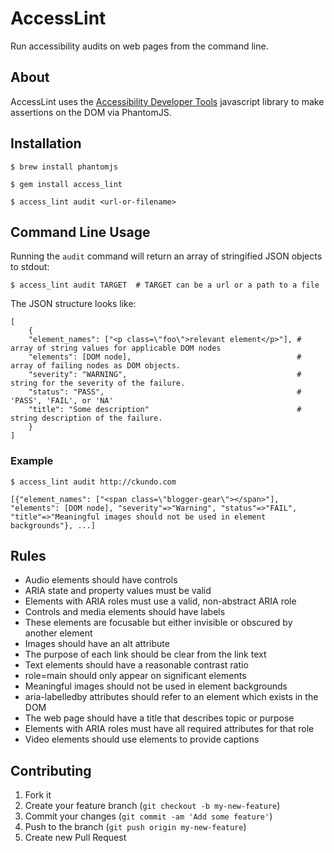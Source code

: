 # AccessLint

Run accessibility audits on web pages from the command line.

## About

AccessLint uses the [Accessibility Developer Tools](https://github.com/GoogleChrome/accessibility-developer-tools) javascript library to make assertions on the DOM via PhantomJS.

## Installation

    $ brew install phantomjs

    $ gem install access_lint

    $ access_lint audit <url-or-filename>

## Command Line Usage

Running the `audit` command will return an array of stringified JSON objects to stdout:

    $ access_lint audit TARGET  # TARGET can be a url or a path to a file

The JSON structure looks like:

    [
        { 
        "element_names": ["<p class=\"foo\">relevant element</p>"], # array of string values for applicable DOM nodes
        "elements": [DOM node],                                     # array of failing nodes as DOM objects.
        "severity": "WARNING",                                      # string for the severity of the failure.
        "status": "PASS",                                           # 'PASS', 'FAIL', or 'NA'
        "title": "Some description"                                 # string description of the failure.
        }
    ]

### Example

    $ access_lint audit http://ckundo.com
    
    [{"element_names": ["<span class=\"blogger-gear\"></span>"], "elements": [DOM node], "severity"=>"Warning", "status"=>"FAIL", "title"=>"Meaningful images should not be used in element backgrounds"}, ...]

## Rules

* Audio elements should have controls
* ARIA state and property values must be valid
* Elements with ARIA roles must use a valid, non-abstract ARIA role
* Controls and media elements should have labels
* These elements are focusable but either invisible or obscured by another element
* Images should have an alt attribute
* The purpose of each link should be clear from the link text
* Text elements should have a reasonable contrast ratio
* role=main should only appear on significant elements
* Meaningful images should not be used in element backgrounds
* aria-labelledby attributes should refer to an element which exists in the DOM
* The web page should have a title that describes topic or purpose
* Elements with ARIA roles must have all required attributes for that role
* Video elements should use <track> elements to provide captions

## Contributing

1. Fork it
2. Create your feature branch (`git checkout -b my-new-feature`)
3. Commit your changes (`git commit -am 'Add some feature'`)
4. Push to the branch (`git push origin my-new-feature`)
5. Create new Pull Request
